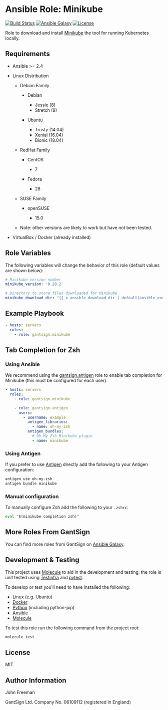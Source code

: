 Ansible Role: Minikube
======================

[![Build Status](https://travis-ci.com/gantsign/ansible_role_minikube.svg?branch=master)](https://travis-ci.com/gantsign/ansible_role_minikube)
[![Ansible Galaxy](https://img.shields.io/badge/ansible--galaxy-gantsign.minikube-blue.svg)](https://galaxy.ansible.com/gantsign/minikube)
[![License](https://img.shields.io/badge/license-MIT-blue.svg)](https://raw.githubusercontent.com/gantsign/ansible_role_minikube/master/LICENSE)

Role to download and install [Minikube](https://github.com/kubernetes/minikube)
the tool for running Kubernetes locally.

Requirements
------------

* Ansible >= 2.4

* Linux Distribution

    * Debian Family

        * Debian

            * Jessie (8)
            * Stretch (9)

        * Ubuntu

            * Trusty (14.04)
            * Xenial (16.04)
            * Bionic (18.04)

    * RedHat Family

        * CentOS

            * 7

        * Fedora

            * 28

    * SUSE Family

        * openSUSE

            * 15.0

    * Note: other versions are likely to work but have not been tested.

* VirtualBox / Docker (already installed)

Role Variables
--------------

The following variables will change the behavior of this role (default values
are shown below):

```yaml
# Minikube version number
minikube_version: '0.28.2'

# Directory to store files downloaded for Minikube
minikube_download_dir: "{{ x_ansible_download_dir | default(ansible_env.HOME + '/.ansible/tmp/downloads') }}"
```

Example Playbook
----------------

```yaml
- hosts: servers
  roles:
    - role: gantsign.minikube
```

Tab Completion for Zsh
----------------------

### Using Ansible

We recommend using the
[gantsign.antigen](https://galaxy.ansible.com/gantsign/antigen) role to enable
tab completion for Minikube (this must be configured for each user).

```yaml
- hosts: servers
  roles:
    - role: gantsign.minikube

    - role: gantsign.antigen
      users:
        - username: example
          antigen_libraries:
            - name: oh-my-zsh
          antigen_bundles:
            # Oh My Zsh Minikube plugin
            - name: minikube
```

### Using Antigen

If you prefer to use [Antigen](https://github.com/zsh-users/antigen) directly
add the following to your Antigen configuration:

```bash
antigen use oh-my-zsh
antigen bundle minikube
```

### Manual configuration

To manually configure Zsh add the following to your `.zshrc`:

```bash
eval "$(minikube completion zsh)"
```

More Roles From GantSign
------------------------

You can find more roles from GantSign on
[Ansible Galaxy](https://galaxy.ansible.com/gantsign).

Development & Testing
---------------------

This project uses [Molecule](http://molecule.readthedocs.io/) to aid in the
development and testing; the role is unit tested using
[Testinfra](http://testinfra.readthedocs.io/) and
[pytest](http://docs.pytest.org/).

To develop or test you'll need to have installed the following:

* Linux (e.g. [Ubuntu](http://www.ubuntu.com/))
* [Docker](https://www.docker.com/)
* [Python](https://www.python.org/) (including python-pip)
* [Ansible](https://www.ansible.com/)
* [Molecule](http://molecule.readthedocs.io/)

To test this role run the following command from the project root:

```bash
molecule test
```

License
-------

MIT

Author Information
------------------

John Freeman

GantSign Ltd.
Company No. 06109112 (registered in England)
